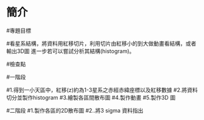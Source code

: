 # 簡介

#專題目標

#看星系結構，將資料用紅移切片，利用切片由紅移小的到大做動畫看結構，或者輸出3D圖
進一步若可以嘗試分析其結構(histogram)。


#檢查點

#一階段

#1.得到一小天區中，紅移(z)約為1-3星系之赤經赤緯座標以及紅移數據
#2.將資料切分並製作histogram
#3.繪製各區間散布圖
#4.製作動畫
#5.製作3D 圖

#二階段
#1.製作各區的2D散布圖
#2..將3 sigma  資料指出

